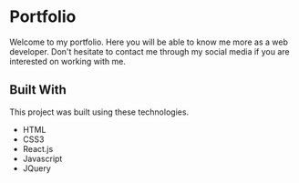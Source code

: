 # Portfolio

Welcome to my portfolio. Here you will be able to know me more as a web developer. Don't hesitate to contact me through my social media if you are interested on working with me.

## Built With

This project was built using these technologies.

- HTML 
- CSS3
- React.js
- Javascript
- JQuery